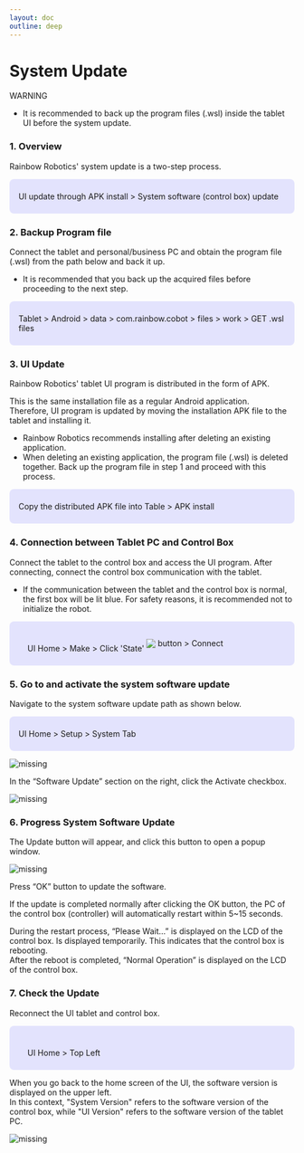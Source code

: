 ```yaml
---
layout: doc
outline: deep
---
```


# System Update

<div class="warning custom-block">
  <p class="custom-block-title">WARNING</p>
  <ul>
    <li>
      It is recommended to back up the program files (.wsl) inside the tablet UI before the system update.
    </li>
  </ul>
</div>

### 1. Overview

Rainbow Robotics' system update is a two-step process.

<div style="padding: 8px 8px 8px 16px; background-color: rgba(0, 0, 255, 0.1); border-radius: 8px;">
  <p>UI update through APK install > System software (control box) update</p>
</div>

### 2. Backup Program file

Connect the tablet and personal/business PC and obtain the program file (.wsl) from the path below and back it up.<br>

- It is recommended that you back up the acquired files before proceeding to the next step.

<div style="padding: 8px 8px 8px 16px; background-color: rgba(0, 0, 255, 0.1); border-radius: 8px;">
  <p>Tablet > Android > data > com.rainbow.cobot > files > work > GET .wsl files</p>
</div>

### 3. UI Update

Rainbow Robotics' tablet UI program is distributed in the form of APK.

This is the same installation file as a regular Android application.<br>
Therefore, UI program is updated by moving the installation APK file to the tablet and installing it.

- Rainbow Robotics recommends installing after deleting an existing application.
- When deleting an existing application, the program file (.wsl) is deleted together. Back up the program file in step 1 and proceed with this process.

<div style="padding: 8px 8px 8px 16px; background-color: rgba(0, 0, 255, 0.1); border-radius: 8px;">
  <p>Copy the distributed APK file into Table > APK install</p>
</div>

### 4. Connection between Tablet PC and Control Box

Connect the tablet to the control box and access the UI program. After connecting, connect the control box communication with the tablet.

- If the communication between the tablet and the control box is normal, the first box will be lit blue. For safety reasons, it is recommended not to initialize the robot.

<div style="padding: 8px 8px 8px 16px; background-color: rgba(0, 0, 255, 0.1); border-radius: 8px;">
  <p style="display:flex; align-items:center; white-space:pre">
    UI Home > Make > Click 'State' <img src="/technical_docs/common/tcp_wireless/4-1.png" /> button > Connect</p>    
</div>

### 5. Go to and activate the system software update

Navigate to the system software update path as shown below.

<div style="padding: 8px 8px 8px 16px; background-color: rgba(0, 0, 255, 0.1); border-radius: 8px;">
  <p>UI Home > Setup > System Tab</p>
</div>

![missing](/manual/en/appendix/j/5-1.png)

In the “Software Update” section on the right, click the Activate checkbox.

![missing](/manual/en/appendix/j/5-2.png)

### 6. Progress System Software Update

The Update button will appear, and click this button to open a popup window.

![missing](/manual/en/appendix/j/6.png)

Press “OK” button to update the software.

If the update is completed normally after clicking the OK button, the PC of the control box (controller) will automatically restart within 5~15 seconds.

During the restart process, “Please Wait…” is displayed on the LCD of the control box. Is displayed temporarily. This indicates that the control box is rebooting.<br>
After the reboot is completed, “Normal Operation” is displayed on the LCD of the control box.

### 7. Check the Update

Reconnect the UI tablet and control box.

<div style="padding: 8px 8px 8px 16px; background-color: rgba(0, 0, 255, 0.1); border-radius: 8px;">
  <p style="display:flex; align-items:center; white-space:pre">
    UI Home > Top Left</p>   
</div>

When you go back to the home screen of the UI, the software version is displayed on the upper left.<br>
In this context, "System Version" refers to the software version of the control box, while "UI Version" refers to the software version of the tablet PC.

![missing](/manual/en/appendix/j/7.png)

